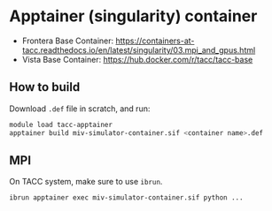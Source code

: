 # Apptainer (singularity) container

- Frontera Base Container: https://containers-at-tacc.readthedocs.io/en/latest/singularity/03.mpi_and_gpus.html
- Vista Base Container: https://hub.docker.com/r/tacc/tacc-base 

## How to build

Download `.def` file in scratch, and run:

```bash
module load tacc-apptainer
apptainer build miv-simulator-container.sif <container name>.def
```

## MPI

On TACC system, make sure to use `ibrun`.

```bash
ibrun apptainer exec miv-simulator-container.sif python ...
```